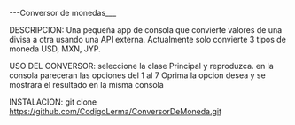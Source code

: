 ---Conversor de monedas___

  DESCRIPCION: 
  Una pequeña app de consola que convierte valores de una divisa a otra usando una API externa.
  Actualmente solo convierte 3 tipos de moneda USD, MXN, JYP.

  USO DEL CONVERSOR: 
  seleccione la clase Principal y reproduzca. 
  en la consola pareceran las opciones del 1 al 7
  Oprima la opcion desea y se mostrara el resultado en la misma consola

  INSTALACION: 
  git clone https://github.com/CodigoLerma/ConversorDeMoneda.git
  

